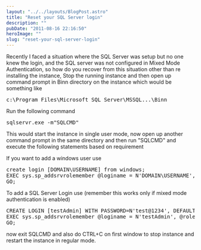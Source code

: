 ```yaml
---
layout: "../../layouts/BlogPost.astro"
title: "Reset your SQL Server login"
description: ""
pubDate: "2011-08-16 22:16:50"
heroImage: ""
slug: "reset-your-sql-server-login"
---
```


Recently I faced a situation where the SQL Server was setup but no one knew the login, and the SQL server was not configured in Mixed Mode Authentication, so how do you recover from this situation other than re installing the instance,
Stop the running instance and then open up command prompt in Binn directory on the instance which would be something like
<pre lang="bash">
c:\Program Files\Microsoft SQL Server\MSSQL...\Binn 
</pre>
Run the following command
<pre lang="bash">
sqlservr.exe -m"SQLCMD"
</pre>
This would start the instance in single user mode, now open up another command prompt in the same directory
and then run "SQLCMD"
and execute the following statements based on requirement

If you want to add a windows user use
<pre lang="sql">
create login [DOMAIN\USERNAME] from windows;
EXEC sys.sp_addsrvrolemember @loginame = N'DOMAIN\USERNAME', @rolename = N'sysadmin';
GO;
</pre>

To add a SQL Server Login use (remember this works only if mixed mode authentication is enabled)
<pre lang="sql">
CREATE LOGIN [testAdmin] WITH PASSWORD=N'test@1234', DEFAULT_DATABASE=[master];
EXEC sys.sp_addsrvrolemember @loginame = N'testAdmin', @rolename = N'sysadmin';
GO;
</pre>

now exit SQLCMD and also do CTRL+C on first window to stop instance and restart the instance in regular mode.
